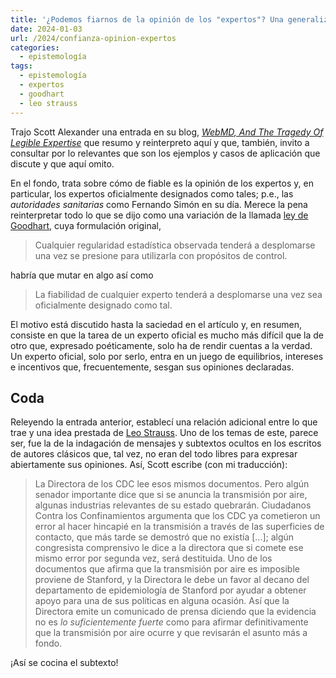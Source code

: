 ```yaml
---
title: '¿Podemos fiarnos de la opinión de los "expertos"? Una generalización del principio de Goodhart'
date: 2024-01-03
url: /2024/confianza-opinion-expertos
categories:
  - epistemología
tags:
  - epistemología
  - expertos
  - goodhart
  - leo strauss
---
```


Trajo Scott Alexander una entrada en su blog,
[_WebMD, And The Tragedy Of Legible Expertise_](https://www.astralcodexten.com/p/webmd-and-the-tragedy-of-legible)
que resumo y reinterpreto aquí y que, también, invito a consultar por lo relevantes que son los ejemplos y casos de aplicación que discute y que aquí omito.

En el fondo, trata sobre cómo de fiable es la opinión de los expertos y, en particular, los expertos oficialmente designados como tales; p.e., las _autoridades sanitarias_ como Fernando Simón en su día. Merece la pena reinterpretar todo lo que se dijo como una variación de la llamada
[ley de Goodhart](https://es.wikipedia.org/wiki/Ley_de_Goodhart),
cuya formulación original,

> Cualquier regularidad estadística observada tenderá a desplomarse una vez se presione para utilizarla con propósitos de control.

habría que mutar en algo así como

> La fiabilidad de cualquier experto tenderá a desplomarse una vez sea oficialmente designado como tal.

El motivo está discutido hasta la saciedad en el artículo y, en resumen, consiste en que la tarea de un experto oficial es mucho más difícil que la de otro que, expresado poéticamente, solo ha de rendir cuentas a la verdad. Un experto oficial, solo por serlo, entra en un juego de equilibrios, intereses e incentivos que, frecuentemente, sesgan sus opiniones declaradas.

## Coda

Releyendo la entrada anterior, establecí una relación adicional entre lo que trae y una idea prestada de
[Leo Strauss](https://en.wikipedia.org/wiki/Leo_Strauss).
Uno de los temas de este, parece ser, fue la de la indagación de mensajes y subtextos ocultos en los escritos de autores clásicos que, tal vez, no eran del todo libres para expresar abiertamente sus opiniones. Así, Scott escribe (con mi traducción):

> La Directora de los CDC lee esos mismos documentos. Pero algún senador importante dice que si se anuncia la transmisión por aire, algunas industrias relevantes de su estado quebrarán. Ciudadanos Contra los Confinamientos argumenta que los CDC ya cometieron un error al hacer hincapié en la transmisión a través de las superficies de contacto, que más tarde se demostró que no existía [...]; algún congresista comprensivo le dice a la directora que si comete ese mismo error por segunda vez, será destituida. Uno de los documentos que afirma que la transmisión por aire es imposible proviene de Stanford, y la Directora le debe un favor al decano del departamento de epidemiología de Stanford por ayudar a obtener apoyo para una de sus políticas en alguna ocasión. Así que la Directora emite un comunicado de prensa diciendo que la evidencia no es _lo suficientemente fuerte_ como para afirmar definitivamente que la transmisión por aire ocurre y que revisarán el asunto más a fondo.

¡Así se cocina el subtexto!





